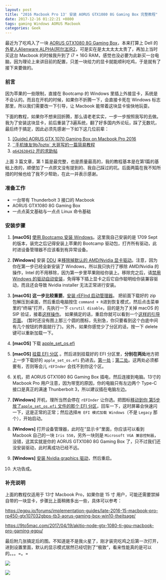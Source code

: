 ```yaml
---
layout: post
title: "2016 Macbook Pro 13' 安装 AORUS GTX1080 8G Gaming Box 完整教程"
date: 2017-12-16 01:22:21 +0800
tags: gaming Windows AORUS Macbook
categories: Geek
---
```

最近为了吃鸡入了一块 [AORUS GTX1080 8G Gaming Box](https://www.gigabyte.com/Graphics-Card/GV-N1080IXEB-8GD)，本来打算上 Dell 的 [外星人Alienware ALPHA(阿尔法)R2](https://item.jd.com/3122894.html)，可是实在是太太太太太贵了，再加上当时买这台 Macbook 的时候我升到了 i7 + 16G RAM，感觉也没必要为此新买一台电脑，因为理论上来讲目前的配置，只差一块给力的显卡就能顺利吃鸡，于是就有了接下来要做的。

### 前言

因为苹果的一些限制，直接在 Bootcamp 的 Windows 里插上外接显卡，系统是不会认的。而且在开机的时候，如果你不折腾一下，会直接卡死在 Windows 标志那里，所以我们需要改一下引导，让 Macbook 能带着这块显卡愉快地玩耍。

下面的教程，如果你不想来回折腾，那么请老老实实，一步一步按照我写的去做。我为了安装这块显卡，前后重装了3遍系统，翻了好多国内外论坛，踩了无数坑，最后终于搞定，因此必须先感谢一下如下这几位前辈：

1. [[Guide] AORUS GTX 1070 Gaming Box on Macbook Pro 2016](https://www.reddit.com/r/eGPU/comments/6xzrso/guide_aorus_gtx_1070_gaming_box_on_macbook_pro/)
2. [``手机锋友9b7pztp` 大哥写的一篇简易教程](http://bbs.feng.com/read-htm-tid-11490433.html)
3. [`q642638452` 开的求助帖](http://bbs.feng.com/read-htm-tid-11487637.html)

上面 3 篇文章，第 1 篇是最完整，也是质量最高的，我的教程基本是在第1篇的基础上改的，顺便加了一点原文没有提到的、我自己踩过的坑。后面两篇在我不知所措的时候也给了我不少帮助，在此一并表示感谢。

### 准备工作

* 一台带有 Thunderbolt 3 接口的 Macbook
* AORUS GTX1080 8G Gaming Box
* 一点点英文基础与一点点 Linux 命令基础

### 安装步骤

1. **[macOS]** [使用 Bootcamp 安装 Windows](https://support.apple.com/zh-cn/HT201468)。这里我自己安装的是 1709 Sept 的版本，装完之后记得安装上苹果的 Bootcamp 驱动包，打齐所有驱动，此时进设备管理器不应该看到有异常设备。

2. **[Windows]** 安装 [DDU](https://www.wagnardsoft.com/) 来[移除掉默认的 AMD/Nvidia 显卡驱动](https://i.imgur.com/HrQBazP.png)。注意，因为你在第一步已经全新安装了 Windows，所以我只执行了移除 AMD/Nvidia 的操作，Intel 的不用移除，因为第一步里苹果刚给你装上。移除完之后，请[禁用 Windows 的驱动自动安装](https://www.laptopmag.com/g00/articles/disable-automatic-driver-downloads-on-windows-10)，免得等下插上显卡之后它自作聪明给你装兼容驱动，而且还会导致 Nvidia installer 无法正常进行安装。

3. **[macOS]** **这一步比较重要**。[安装 rEFInd 启动管理器](https://github.com/aroman/elementary-on-a-mac#install-refind-boot-manager)。 把前面下载好的 zip 包解压到桌面，然后重启电脑按住 `command + R`进到恢复模式，然后点击菜单里的“终端”打开，先执行一下 `csrutil disable`，目的是为了关掉 macOS 的 SIP 验证，接着[这样操作](https://i.imgur.com/r6oSGfk.jpg)。 如果搞定的话，重启你就可以看到一个[这样的引导页面](https://i.imgur.com/EUB0S1a.jpg)。 (暂时还没有图上那三个圆的图标，先别急，你只要看到这个白底中间有几个按钮的界面就行了)。另外，如果你感觉少了分区的话，按一下 delete 键可以重新加载一下。

4. **[macOS]** 下载 [apple_set_os.efi](https://github.com/0xbb/apple_set_os.efi/releases)

5. **[macOS]** [挂载 EFI 分区](http://themacadmin.com/mounting-the-efi-boot-partition-on-mac-os-x/) 。然后进到挂载好的 EFI 分区里，**分别在两处**地方把上一步下载好的 `apple_set_os.efi` 扔进去。[第一处](https://i.imgur.com/6nNF6hh.png)；[第二处](https://i.imgur.com/m7Jc165.png)。这两处必须都要有，否则等会儿 `rEFInder` 会找不到你这个区。

6. 关机，把 AORUS GTX1080 8G Gaming Box 插电，然后连接到电脑。13寸的 Macbook Pro 用户注意，因为带宽的原因，你的电脑只有左边两个 Type-C 接口是真正的满速 Thunberbolt 3，所以建议插在电脑左边。

7. **[Windows]** 开机，理所当然会停在 `rEFInder` 让你选。把图标[移动到你 第5步 放了`apple_set_os.efi` 文件的那个 EFI 分区](https://i.imgur.com/0Boj2R9.jpg)，回车一下，这时屏幕会快速闪一下，这是正常的正常；然后选择`用 EFI 模式加载 Windows`（不是 `Legacy` 那个），开始启动。

8. **[Windows]** 打开设备管理器，此时在“显示卡”里面，你应该可以看到 Macbook 自己的一块 `Iris 550`，另外一块则是 `Microsoft VGA 兼容控制器`，没错，这其实就是你的 AORUS GTX1080 8G Gaming Box 了，只不过我们还没安装驱动，此时离成功已经不远。

9. **[Windows]** [安装 Nvidia graphics 驱动](http://www.gigabyte.cn/Graphics-Card/GV-N1080IXEB-8GD#dl)，然后重启。

10. 大功告成。

### 补充说明
上面的教程仅适用于 13寸 Macbook Pro，如果你是 15 寸 用户，可能还需要禁掉自带的一块显卡，步骤比上面稍微多出一些，具体可以参考：

https://egpu.io/forums/implementation-guides/late-2016-15-macbook-pro-rp450-gtx107032gbps-tb3-aorus-gaming-box-win10-theitsage/

https://9to5mac.com/2017/04/19/akitio-node-gtx-1080-ti-gpu-macbook-pro-gaming-egpu/

最后附几张搞定后的图。不知道是不是我火星了，刚才装完吃鸡之后第一次打开，进到设置里面，默认的显示模式居然已经切到了“极致”，看来性能真的是可以的。。。=。=

![](https://i.imgur.com/cXEQ7bp.jpg)

![](https://i.imgur.com/H4p8DjR.jpg)



